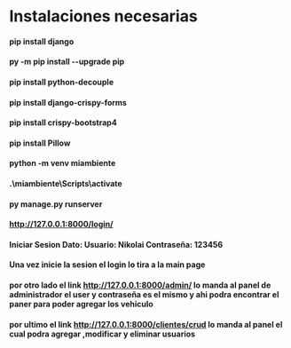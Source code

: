 # Instalaciones necesarias

#### pip install django
#### py -m pip install --upgrade pip
#### pip install python-decouple
#### pip install django-crispy-forms
#### pip install crispy-bootstrap4 
#### pip install Pillow
#### python -m venv miambiente
#### .\miambiente\Scripts\activate
#### py manage.py runserver
#### http://127.0.0.1:8000/login/
#### Iniciar Sesion Dato: Usuario: Nikolai Contraseña: 123456
#### Una vez inicie la sesion el login lo tira a la main page

#### por otro lado el link http://127.0.0.1:8000/admin/ lo manda al panel de administrador  el user y contraseña es el mismo y ahi podra encontrar el paner para poder agregar los vehiculo

#### por ultimo el link http://127.0.0.1:8000/clientes/crud lo manda al panel el cual podra agregar ,modificar y eliminar usuarios